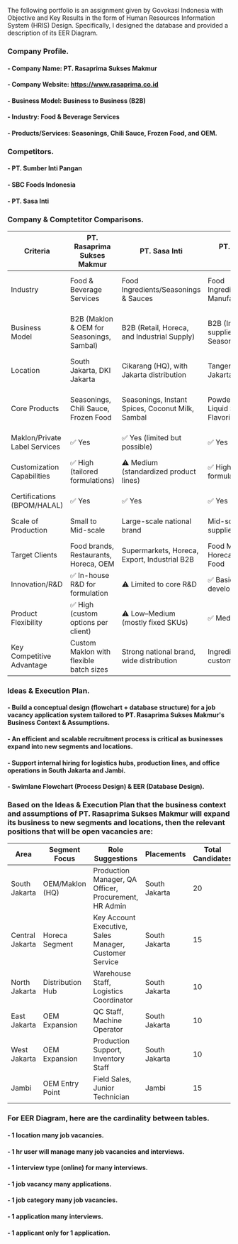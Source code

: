 The following portfolio is an assignment given by Govokasi Indonesia with Objective and Key Results in the form of Human Resources Information System (HRIS) Design. Specifically, I designed the database and provided a description of its EER Diagram.

### Company Profile.
#### - Company Name: PT. Rasaprima Sukses Makmur
#### - Company Website: https://www.rasaprima.co.id
#### - Business Model: Business to Business (B2B)
#### - Industry: Food & Beverage Services
#### - Products/Services: Seasonings, Chili Sauce, Frozen Food, and OEM.

### Competitors.
#### - PT. Sumber Inti Pangan
#### - SBC Foods Indonesia
#### - PT. Sasa Inti

### Company & Comptetitor Comparisons.
| Criteria | PT. Rasaprima Sukses Makmur | PT. Sasa Inti | PT. Sumber Inti Pangan | SBC Foods Indonesia |
| ---------| --------------------------- | ------------- | ---------------------- | ------------------- |
| Industry | Food & Beverage Services | Food Ingredients/Seasonings & Sauces | Food Ingredients/Seasoning Manufacturing | Custom Sauces & Condiments Manufacturing |
| Business Model | B2B (Maklon & OEM for Seasonings, Sambal) | B2B (Retail, Horeca, and Industrial Supply) | B2B (Ingredient supplier, Custom Seasoning) | B2B (Custom Food Solutions, Maklon Service) |
| Location | South Jakarta, DKI Jakarta | Cikarang (HQ), with Jakarta distribution | Tangerang (Greater Jakarta) | Central Jakarta |
| Core Products | Seasonings, Chili Sauce, Frozen Food | Seasonings, Instant Spices, Coconut Milk, Sambal | Powdered Blends, Liquid Seasoning, Flavoring | Sauces, Marinades, Dressings (Custom Recipes) |
| Maklon/Private Label Services | ✅ Yes | ✅ Yes (limited but possible) | ✅ Yes | ✅ Yes (core offering) |
| Customization Capabilities | ✅ High (tailored formulations) | ⚠️ Medium (standardized product lines) | ✅ High (custom spice formulations) | ✅ Very High (R&D-based product development) |
| Certifications (BPOM/HALAL) | ✅ Yes | ✅ Yes | ✅ Yes | ✅ Yes |
| Scale of Production | Small to Mid-scale | Large-scale national brand | Mid-scale industrial supplier | Small to Mid-scale (flexible batch sizes) |
| Target Clients | Food brands, Restaurants, Horeca, OEM | Supermarkets, Horeca, Export, Industrial B2B | Food Manufacturers, Horeca, Processed Food | Restaurants, Hotels, Food Startups |
| Innovation/R&D | ✅ In-house R&D for formulation | ⚠️ Limited to core R&D | ✅ Basic R&D for flavor development | ✅ Advanced R&D for client projects |
| Product Flexibility | ✅ High (custom options per client) | ⚠️ Low–Medium (mostly fixed SKUs) | ✅ Medium–High | ✅ Very High |
| Key Competitive Advantage | Custom Maklon with flexible batch sizes | Strong national brand, wide distribution | Ingredient expertise & customization | Tailored small-batch, premium customization |


### Ideas & Execution Plan.
#### - Build a conceptual design (flowchart + database structure) for a job vacancy application system tailored to PT. Rasaprima Sukses Makmur's Business Context & Assumptions.
#### - An efficient and scalable recruitment process is critical as businesses expand into new segments and locations.
#### - Support internal hiring for logistics hubs, production lines, and office operations in South Jakarta and Jambi.
#### - Swimlane Flowchart (Process Design) & EER (Database Design).

### Based on the Ideas & Execution Plan that the business context and assumptions of PT. Rasaprima Sukses Makmur will expand its business to new segments and locations, then the relevant positions that will be open vacancies are:
| Area | Segment Focus | Role Suggestions | Placements | Total Candidates |
| ---- | ------------- | ---------------- | ---------- | ---------------- |
| South Jakarta | OEM/Maklon (HQ) | Production Manager, QA Officer, Procurement, HR Admin | South Jakarta | 20 |
| Central Jakarta | Horeca Segment | Key Account Executive, Sales Manager, Customer Service | South Jakarta | 15 |
| North Jakarta | Distribution Hub | Warehouse Staff, Logistics Coordinator | South Jakarta | 10 |
| East Jakarta | OEM Expansion | QC Staff, Machine Operator | South Jakarta | 10 |
| West Jakarta | OEM Expansion | Production Support, Inventory Staff | South Jakarta | 10 |
| Jambi | OEM Entry Point | Field Sales, Junior Technician | Jambi | 15 |

### For EER Diagram, here are the cardinality between tables.
#### - 1 location many job vacancies.
#### - 1 hr user will manage many job vacancies and interviews.
#### - 1 interview type (online) for many interviews.
#### - 1 job vacancy many applications.
#### - 1 job category many job vacancies.
#### - 1 application many interviews.
#### - 1 applicant only for 1 application.
